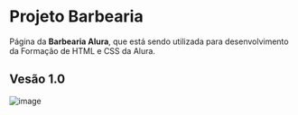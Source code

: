 # Projeto Barbearia

Página da **Barbearia Alura**, que está sendo utilizada para desenvolvimento da Formação de HTML e CSS da Alura.

## Vesão 1.0

![image](https://user-images.githubusercontent.com/118500077/203452481-f67bf442-9d45-49a3-a3a2-d85cd4f54587.png)
